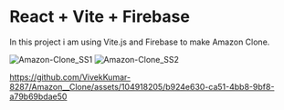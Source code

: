 # React + Vite + Firebase

In this project i am using Vite.js and Firebase to make Amazon Clone.



![Amazon-Clone_SS1](https://github.com/VivekKumar-8287/Amazon__Clone/assets/104918205/7a43038b-c097-4faa-b58d-93567f04a48c)
![Amazon-Clone_SS2](https://github.com/VivekKumar-8287/Amazon__Clone/assets/104918205/1c775408-044d-4f41-a659-77556f1e2c01)


https://github.com/VivekKumar-8287/Amazon__Clone/assets/104918205/b924e630-ca51-4bb8-9bf8-a79b69bdae50

